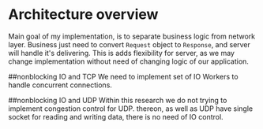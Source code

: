 Architecture overview
================================

Main goal of my implementation, is to separate business logic from network layer. Business just need to convert `Request` object to `Response`, and server will handle it's delivering. This is adds flexibility for server, as we may change implementation without need of changing logic of our application.

##nonblocking IO and TCP
We need to implement set of IO Workers to handle concurrent connections.

##nonblocking IO and UDP
Within this research we do not trying to implement congestion control for UDP. thereon, as well as UDP have single socket for reading and writing data, there is no need of IO control.
